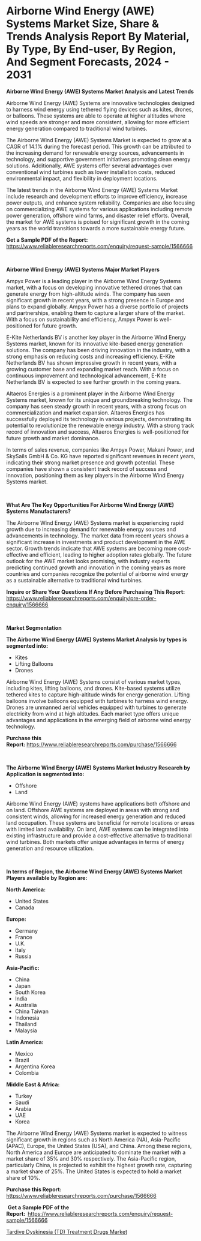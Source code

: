 <p><h1>Airborne Wind Energy (AWE) Systems Market Size, Share & Trends Analysis Report By Material, By Type, By End-user, By Region, And Segment Forecasts, 2024 - 2031</h1></p><p><strong>Airborne Wind Energy (AWE) Systems Market Analysis and Latest Trends</strong></p>
<p><p>Airborne Wind Energy (AWE) Systems are innovative technologies designed to harness wind energy using tethered flying devices such as kites, drones, or balloons. These systems are able to operate at higher altitudes where wind speeds are stronger and more consistent, allowing for more efficient energy generation compared to traditional wind turbines.</p><p>The Airborne Wind Energy (AWE) Systems Market is expected to grow at a CAGR of 14.1% during the forecast period. This growth can be attributed to the increasing demand for renewable energy sources, advancements in technology, and supportive government initiatives promoting clean energy solutions. Additionally, AWE systems offer several advantages over conventional wind turbines such as lower installation costs, reduced environmental impact, and flexibility in deployment locations.</p><p>The latest trends in the Airborne Wind Energy (AWE) Systems Market include research and development efforts to improve efficiency, increase power outputs, and enhance system reliability. Companies are also focusing on commercializing AWE systems for various applications including remote power generation, offshore wind farms, and disaster relief efforts. Overall, the market for AWE systems is poised for significant growth in the coming years as the world transitions towards a more sustainable energy future.</p></p>
<p><strong>Get a Sample PDF of the Report:&nbsp;</strong> <a href="https://www.reliableresearchreports.com/enquiry/request-sample/1566666">https://www.reliableresearchreports.com/enquiry/request-sample/1566666</a></p>
<p>&nbsp;</p>
<p><strong>Airborne Wind Energy (AWE) Systems Major Market Players</strong></p>
<p><p>Ampyx Power is a leading player in the Airborne Wind Energy Systems market, with a focus on developing innovative tethered drones that can generate energy from high-altitude winds. The company has seen significant growth in recent years, with a strong presence in Europe and plans to expand globally. Ampyx Power has a diverse portfolio of projects and partnerships, enabling them to capture a larger share of the market. With a focus on sustainability and efficiency, Ampyx Power is well-positioned for future growth.</p><p>E-Kite Netherlands BV is another key player in the Airborne Wind Energy Systems market, known for its innovative kite-based energy generation solutions. The company has been driving innovation in the industry, with a strong emphasis on reducing costs and increasing efficiency. E-Kite Netherlands BV has shown impressive growth in recent years, with a growing customer base and expanding market reach. With a focus on continuous improvement and technological advancement, E-Kite Netherlands BV is expected to see further growth in the coming years.</p><p>Altaeros Energies is a prominent player in the Airborne Wind Energy Systems market, known for its unique and groundbreaking technology. The company has seen steady growth in recent years, with a strong focus on commercialization and market expansion. Altaeros Energies has successfully deployed its technology in various projects, demonstrating its potential to revolutionize the renewable energy industry. With a strong track record of innovation and success, Altaeros Energies is well-positioned for future growth and market dominance.</p><p>In terms of sales revenue, companies like Ampyx Power, Makani Power, and SkySails GmbH & Co. KG have reported significant revenues in recent years, indicating their strong market presence and growth potential. These companies have shown a consistent track record of success and innovation, positioning them as key players in the Airborne Wind Energy Systems market.</p></p>
<p>&nbsp;</p>
<p><strong>What Are The Key Opportunities For Airborne Wind Energy (AWE) Systems Manufacturers?</strong></p>
<p><p>The Airborne Wind Energy (AWE) Systems market is experiencing rapid growth due to increasing demand for renewable energy sources and advancements in technology. The market data from recent years shows a significant increase in investments and product development in the AWE sector. Growth trends indicate that AWE systems are becoming more cost-effective and efficient, leading to higher adoption rates globally. The future outlook for the AWE market looks promising, with industry experts predicting continued growth and innovation in the coming years as more countries and companies recognize the potential of airborne wind energy as a sustainable alternative to traditional wind turbines.</p></p>
<p><strong>Inquire or Share Your Questions If Any Before Purchasing This Report:</strong> <a href="https://www.reliableresearchreports.com/enquiry/pre-order-enquiry/1566666">https://www.reliableresearchreports.com/enquiry/pre-order-enquiry/1566666</a></p>
<p>&nbsp;</p>
<p><strong>Market Segmentation</strong></p>
<p><strong>The Airborne Wind Energy (AWE) Systems Market Analysis by types is segmented into:</strong></p>
<p><ul><li>Kites</li><li>Lifting Balloons</li><li>Drones</li></ul></p>
<p><p>Airborne Wind Energy (AWE) Systems consist of various market types, including kites, lifting balloons, and drones. Kite-based systems utilize tethered kites to capture high-altitude winds for energy generation. Lifting balloons involve balloons equipped with turbines to harness wind energy. Drones are unmanned aerial vehicles equipped with turbines to generate electricity from wind at high altitudes. Each market type offers unique advantages and applications in the emerging field of airborne wind energy technology.</p></p>
<p><strong>Purchase this Report:&nbsp;</strong><a href="https://www.reliableresearchreports.com/purchase/1566666">https://www.reliableresearchreports.com/purchase/1566666</a></p>
<p>&nbsp;</p>
<p><strong>The Airborne Wind Energy (AWE) Systems Market Industry Research by Application is segmented into:</strong></p>
<p><ul><li>Offshore</li><li>Land</li></ul></p>
<p><p>Airborne Wind Energy (AWE) systems have applications both offshore and on land. Offshore AWE systems are deployed in areas with strong and consistent winds, allowing for increased energy generation and reduced land occupation. These systems are beneficial for remote locations or areas with limited land availability. On land, AWE systems can be integrated into existing infrastructure and provide a cost-effective alternative to traditional wind turbines. Both markets offer unique advantages in terms of energy generation and resource utilization.</p></p>
<p>&nbsp;</p>
<p><strong>In terms of Region, the Airborne Wind Energy (AWE) Systems Market Players available by Region are:</strong></p>
<p>
    <p> <strong> North America: </strong>
        <ul>
            <li>United States</li>
            <li>Canada</li>
        </ul>
        </p> 
    <p> <strong> Europe: </strong>
        <ul>
            <li>Germany</li>
            <li>France</li>
            <li>U.K.</li>
            <li>Italy</li>
            <li>Russia</li>
        </ul>
        </p> 
    <p> <strong> Asia-Pacific: </strong>
        <ul>
            <li>China</li>
            <li>Japan</li>
            <li>South Korea</li>
            <li>India</li>
            <li>Australia</li>
            <li>China Taiwan</li>
            <li>Indonesia</li>
            <li>Thailand</li>
            <li>Malaysia</li>
        </ul>
        </p> 
    <p> <strong> Latin America: </strong>
        <ul>
            <li>Mexico</li>
            <li>Brazil</li>
            <li>Argentina Korea</li>
            <li>Colombia</li>
        </ul>
        </p> 
    <p> <strong> Middle East & Africa: </strong>
        <ul>
            <li>Turkey</li>
            <li>Saudi</li>
            <li>Arabia</li>
            <li>UAE</li>
            <li>Korea</li>
        </ul>
    </p>
    </p>
<p><p>The Airborne Wind Energy (AWE) Systems market is expected to witness significant growth in regions such as North America (NA), Asia-Pacific (APAC), Europe, the United States (USA), and China. Among these regions, North America and Europe are anticipated to dominate the market with a market share of 35% and 30% respectively. The Asia-Pacific region, particularly China, is projected to exhibit the highest growth rate, capturing a market share of 25%. The United States is expected to hold a market share of 10%.</p></p>
<p><strong>Purchase this Report: </strong><a href="https://www.reliableresearchreports.com/purchase/1566666">https://www.reliableresearchreports.com/purchase/1566666</a></p>
<p>&nbsp;<strong>Get a Sample PDF of the Report:&nbsp;&nbsp;</strong><a href="https://www.reliableresearchreports.com/enquiry/request-sample/1566666">https://www.reliableresearchreports.com/enquiry/request-sample/1566666</a></p>
<p><strong></strong></p>
<p><p><a href="https://github.com/lataunyatinikmelvin59ilbd0dv/Market-Research-Report-List-1/blob/main/tardive-dyskinesia-td-treatment-drugs-market.md">Tardive Dyskinesia (TD) Treatment Drugs Market</a></p></p>